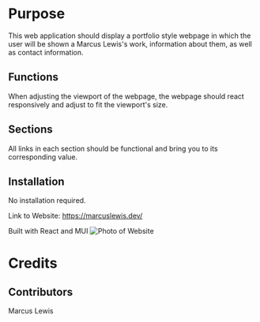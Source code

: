 # Purpose

This web application should display a portfolio style webpage in which the user will be shown a Marcus Lewis's work, information about them, as well as contact information.

## Functions

When adjusting the viewport of the webpage, the webpage should react responsively and adjust to fit the viewport's size.

## Sections

All links in each section should be functional and bring you to its corresponding value.

## Installation

No installation required.

Link to Website: https://marcuslewis.dev/

Built with React and MUI
![Photo of Website](images/Portfolio.png)

# Credits

## Contributors

Marcus Lewis
